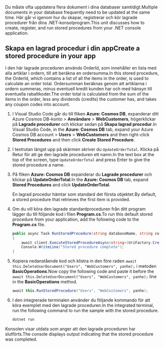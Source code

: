 <span data-ttu-id="e97ee-101">Du måste ofta uppdatera flera dokument i dina databaser samtidigt.</span><span class="sxs-lookup"><span data-stu-id="e97ee-101">Multiple documents in your database frequently need to be updated at the same time.</span></span> <span data-ttu-id="e97ee-102">Här går vi igenom hur du skapar, registrerar och kör lagrade procedurer från dina .NET-konsolprogram.</span><span class="sxs-lookup"><span data-stu-id="e97ee-102">This unit discusses how to create, register, and run stored procedures from your .NET console application.</span></span>

## <a name="create-a-stored-procedure-in-your-app"></a><span data-ttu-id="e97ee-103">Skapa en lagrad procedur i din app</span><span class="sxs-lookup"><span data-stu-id="e97ee-103">Create a stored procedure in your app</span></span>

<span data-ttu-id="e97ee-104">I den här lagrade proceduren används OrderId, som innehåller en lista med alla artiklar i ordern, till att beräkna en ordersumma.</span><span class="sxs-lookup"><span data-stu-id="e97ee-104">In this stored procedure, the OrderId, which contains a list of all the items in the order, is used to calculate an order total.</span></span> <span data-ttu-id="e97ee-105">Ordersumman beräknas genom att artiklarna i ordern summeras, minus eventuell kredit kunden har och med hänsyn till eventuella rabattkoder.</span><span class="sxs-lookup"><span data-stu-id="e97ee-105">The order total is calculated from the sum of the items in the order, less any dividends (credits) the customer has, and takes any coupon codes into account.</span></span>

1. <span data-ttu-id="e97ee-106">I Visual Studio Code går du till fliken **Azure: Cosmos DB**, expanderar ditt Azure Cosmos DB-konto > **Användare** > **WebCustomers**, högerklickar på **Lagrade procedurer** och klickar sedan på **Skapa lagrad procedur**.</span><span class="sxs-lookup"><span data-stu-id="e97ee-106">In Visual Studio Code, in the **Azure: Cosmos DB** tab, expand your Azure Cosmos DB account > **Users** > **WebCustomers** and then right-click **Stored Procedures** and then click **Create Stored Procedure**.</span></span>

1. <span data-ttu-id="e97ee-107">I textrutan längst upp på skärmen skriver du `UpdateOrderTotal`. Klicka på Retur för att ge den lagrade proceduren ett namn.</span><span class="sxs-lookup"><span data-stu-id="e97ee-107">In the text box at the top of the screen, type `UpdateOrderTotal` and press Enter to give the stored procedure a name.</span></span>

1. <span data-ttu-id="e97ee-108">På fliken **Azure: Cosmos DB** expanderar du **Lagrade procedurer** och klickar på **UpdateOrderTotal**.</span><span class="sxs-lookup"><span data-stu-id="e97ee-108">In the **Azure: Cosmos DB** tab, expand **Stored Procedures** and click **UpdateOrderTotal**.</span></span>

    <span data-ttu-id="e97ee-109">En lagrad procedur hämtar som standard det första objektet.</span><span class="sxs-lookup"><span data-stu-id="e97ee-109">By default, a stored procedure that retrieves the first item is provided.</span></span>

1. <span data-ttu-id="e97ee-110">Om du vill köra den lagrade standardproceduren från ditt program lägger du till följande kod i filen **Program.cs**.</span><span class="sxs-lookup"><span data-stu-id="e97ee-110">To run this default stored procedure from your application, add the following code to the **Program.cs** file.</span></span>

    ```csharp
    public async Task RunStoredProcedure(string databaseName, string collectionName, User user)
    {
        await client.ExecuteStoredProcedureAsync<string>(UriFactory.CreateStoredProcedureUri(databaseName, collectionName, "UpdateOrderTotal"), new RequestOptions { PartitionKey = new PartitionKey(user.UserId) });
        Console.WriteLine("Stored procedure complete");
    }
    ```

1. <span data-ttu-id="e97ee-111">Kopiera nedanstående kod och klistra in den före raden `await this.DeleteUserDocument("Users", "WebCustomers", yanhe);` i metoden **BasicOperations**.</span><span class="sxs-lookup"><span data-stu-id="e97ee-111">Now copy the following code and paste it before the `await this.DeleteUserDocument("Users", "WebCustomers", yanhe);` line in the **BasicOperations** method.</span></span>

    ```csharp
    await this.RunStoredProcedure("Users", "WebCustomers", yanhe);
    ```

1. <span data-ttu-id="e97ee-112">I den integrerade terminalen använder du följande kommando för att köra exemplet med den lagrade proceduren.</span><span class="sxs-lookup"><span data-stu-id="e97ee-112">In the integrated terminal, run the following command to run the sample with the stored procedure.</span></span>

    ```bash
    dotnet run
    ```

<span data-ttu-id="e97ee-113">Konsolen visar utdata som anger att den lagrade proceduren har slutförts.</span><span class="sxs-lookup"><span data-stu-id="e97ee-113">The console displays output indicating that the stored procedure was completed.</span></span>
